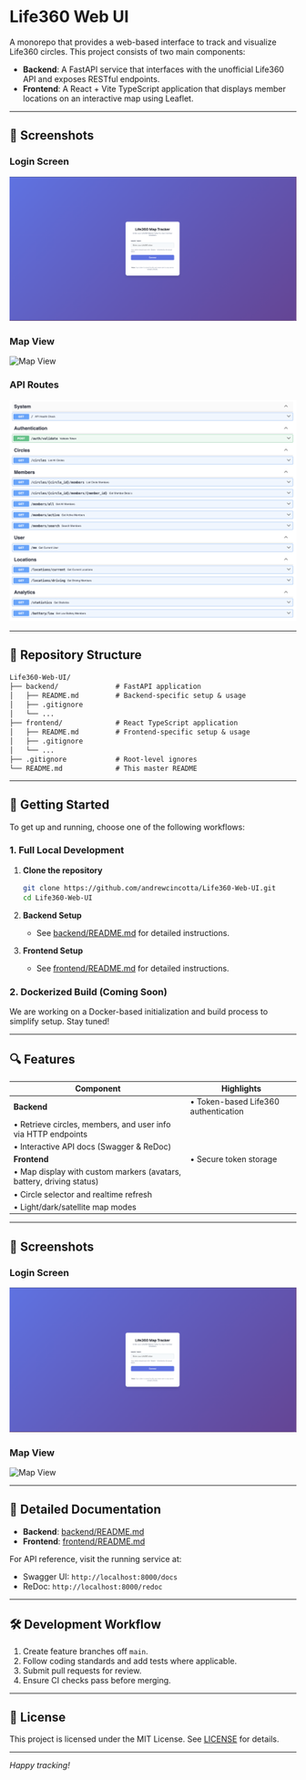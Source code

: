 # Life360 Web UI

A monorepo that provides a web-based interface to track and visualize Life360 circles. This project consists of two main components:

* **Backend**: A FastAPI service that interfaces with the unofficial Life360 API and exposes RESTful endpoints.
* **Frontend**: A React + Vite TypeScript application that displays member locations on an interactive map using Leaflet.

---

## 🎨 Screenshots

### Login Screen

![Login](docs/images/login.png)

### Map View

![Map View](docs/images/satellite-map.png)

### API Routes

![API Routes](docs/images/api-routes.png)

---

## 📂 Repository Structure

```
Life360-Web-UI/
├── backend/              # FastAPI application
│   ├── README.md         # Backend-specific setup & usage
│   ├── .gitignore
│   └── ...
├── frontend/             # React TypeScript application
│   ├── README.md         # Frontend-specific setup & usage
│   ├── .gitignore
│   └── ...
├── .gitignore            # Root-level ignores
└── README.md             # This master README
```

---

## 🚀 Getting Started

To get up and running, choose one of the following workflows:

### 1. Full Local Development

1. **Clone the repository**

   ```bash
   git clone https://github.com/andrewcincotta/Life360-Web-UI.git
   cd Life360-Web-UI
   ```
2. **Backend Setup**

   * See [backend/README.md](backend/README.md) for detailed instructions.
3. **Frontend Setup**

   * See [frontend/README.md](frontend/README.md) for detailed instructions.

### 2. Dockerized Build (Coming Soon)

We are working on a Docker-based initialization and build process to simplify setup. Stay tuned!

---

## 🔍 Features

| Component                                                            | Highlights                           |
| -------------------------------------------------------------------- | ------------------------------------ |
| **Backend**                                                          | • Token-based Life360 authentication |
| • Retrieve circles, members, and user info via HTTP endpoints        |                                      |
| • Interactive API docs (Swagger & ReDoc)                             |                                      |
| **Frontend**                                                         | • Secure token storage               |
| • Map display with custom markers (avatars, battery, driving status) |                                      |
| • Circle selector and realtime refresh                               |                                      |
| • Light/dark/satellite map modes                                     |                                      |

---

## 🎨 Screenshots

### Login Screen

![Login](docs/images/login.png)

### Map View

![Map View](docs/images/map-view.png)

---

## 📖 Detailed Documentation

* **Backend**: [backend/README.md](backend/README.md)
* **Frontend**: [frontend/README.md](frontend/README.md)

For API reference, visit the running service at:

* Swagger UI: `http://localhost:8000/docs`
* ReDoc: `http://localhost:8000/redoc`

---

## 🛠️ Development Workflow

1. Create feature branches off `main`.
2. Follow coding standards and add tests where applicable.
3. Submit pull requests for review.
4. Ensure CI checks pass before merging.

---

## 📜 License

This project is licensed under the MIT License. See [LICENSE](LICENSE) for details.

---

*Happy tracking!*
